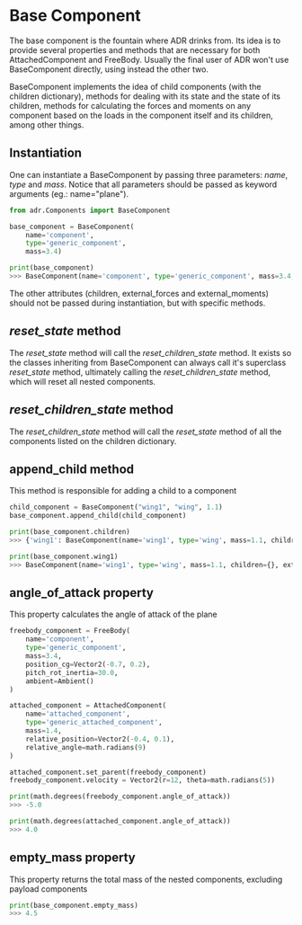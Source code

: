 # Base Component

The base component is the fountain where ADR drinks from. Its idea is to provide
several properties and methods that are necessary for both AttachedComponent and
FreeBody. Usually the final user of ADR won't use BaseComponent directly, using instead the other two.

BaseComponent implements the idea of child components (with the children dictionary), methods for dealing with its state and the state of its children, methods for calculating the forces and moments on any component based on the loads in the component itself and its children, among other things.

## Instantiation
One can instantiate a BaseComponent by passing three parameters: *name*, *type* and *mass*. Notice that all parameters should be passed as keyword arguments (eg.: name="plane").
``` python
from adr.Components import BaseComponent

base_component = BaseComponent(
    name='component',
    type='generic_component',
    mass=3.4)

print(base_component)
>>> BaseComponent(name='component', type='generic_component', mass=3.4, children={}, external_forces={}, external_moments={})
```

The other attributes (children, external_forces and external_moments) should not be passed during instantiation, but with specific methods.

## *reset_state* method
The *reset_state* method will call the *reset_children_state* method.
It exists so the classes inheriting from BaseComponent can always call it's superclass *reset_state* method, ultimately calling the *reset_children_state* method, which will reset all nested components.

## *reset_children_state* method
The *reset_children_state* method will call the *reset_state* method of all the components listed on the children dictionary.

## append_child method
This method is responsible for adding a child to a component
``` python
child_component = BaseComponent("wing1", "wing", 1.1)
base_component.append_child(child_component)

print(base_component.children)
>>> {'wing1': BaseComponent(name='wing1', type='wing', mass=1.1, children={}, external_forces={}, external_moments={})}

print(base_component.wing1)
>>> BaseComponent(name='wing1', type='wing', mass=1.1, children={}, external_forces={}, external_moments={})
```
## angle_of_attack property
This property calculates the angle of attack of the plane
```python
freebody_component = FreeBody(
    name='component',
    type='generic_component',
    mass=3.4,
    position_cg=Vector2(-0.7, 0.2),
    pitch_rot_inertia=30.0,
    ambient=Ambient()
)

attached_component = AttachedComponent(
    name='attached_component',
    type='generic_attached_component',
    mass=1.4,
    relative_position=Vector2(-0.4, 0.1),
    relative_angle=math.radians(9)
)

attached_component.set_parent(freebody_component)
freebody_component.velocity = Vector2(r=12, theta=math.radians(5))

print(math.degrees(freebody_component.angle_of_attack))
>>> -5.0

print(math.degrees(attached_component.angle_of_attack))
>>> 4.0
```

## empty_mass property
This property returns the total mass of the nested components, excluding payload components
```python
print(base_component.empty_mass)
>>> 4.5
```
